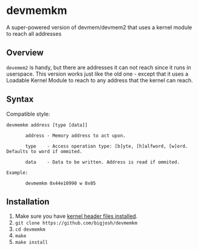 # devmemkm
A super-powered version of devmem/devmem2 that uses a kernel module to reach all addresses

## Overview

`devemem2` is handy, but there are addresses it can not reach since it runs in userspace. This version works just like the old one - except that it uses a Loadable Kernel Module to reach to any address that the kernel can reach.

## Syntax

Compatible style:

```
devmemkm address [type [data]]

       address - Memory address to act upon.

       type    - Access operation type: [b]yte, [h]alfword, [w]ord. Defaults to word if ommited.  

       data    - Data to be written. Address is read if ommited.
       
Example:

       devmemkm 0x44e10990 w 0x05
```

## Installation

1. Make sure you have [kernel header files installed](https://www.google.com/search?q=install+kernel+header+files&oq=install+kernel+header+files). 
1. `git clone https://github.com/bigjosh/devmemkm`
2. `cd devmemkm`
3. `make`
4. `make install`



